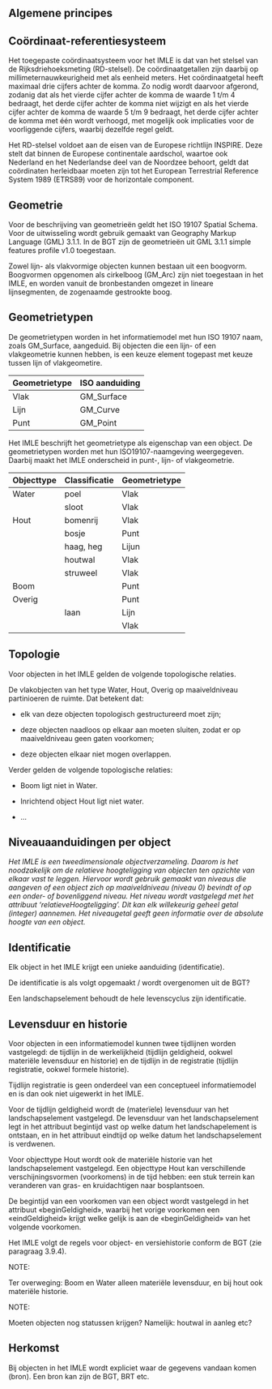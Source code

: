 Algemene principes
------------------

Coördinaat-referentiesysteem
----------------------------

Het toegepaste coördinaatsysteem voor het IMLE is dat van het stelsel van de
Rijksdriehoeksmeting (RD-stelsel). De coördinaatgetallen zijn daarbij op
millimeternauwkeurigheid met als eenheid meters. Het coördinaatgetal heeft
maximaal drie cijfers achter de komma. Zo nodig wordt daarvoor afgerond, zodanig
dat als het vierde cijfer achter de komma de waarde 1 t/m 4 bedraagt, het derde
cijfer achter de komma niet wijzigt en als het vierde cijfer achter de komma de
waarde 5 t/m 9 bedraagt, het derde cijfer achter de komma met één wordt
verhoogd, met mogelijk ook implicaties voor de voorliggende cijfers, waarbij
dezelfde regel geldt.

Het RD-stelsel voldoet aan de eisen van de Europese richtlijn INSPIRE. Deze
stelt dat binnen de Europese continentale aardschol, waartoe ook Nederland en
het Nederlandse deel van de Noordzee behoort, geldt dat coördinaten herleidbaar
moeten zijn tot het European Terrestrial Reference System 1989 (ETRS89) voor de
horizontale component.

Geometrie
---------

Voor de beschrijving van geometrieën geldt het ISO 19107 Spatial Schema. Voor de
uitwisseling wordt gebruik gemaakt van Geography Markup Language (GML) 3.1.1. In
de BGT zijn de geometrieën uit GML 3.1.1 simple features profile v1.0
toegestaan.

Zowel lijn- als vlakvormige objecten kunnen bestaan uit een boogvorm. Boogvormen
opgenomen als cirkelboog (GM_Arc) zijn niet toegestaan in het IMLE, en worden
vanuit de bronbestanden omgezet in lineare lijnsegmenten, de zogenaamde
gestrookte boog.

Geometrietypen
--------------

De geometrietypen worden in het informatiemodel met hun ISO 19107 naam, zoals
GM_Surface, aangeduid. Bij objecten die een lijn- of een vlakgeometrie kunnen
hebben, is een keuze element togepast met keuze tussen lijn of vlakgeometire.

| Geometrietype | ISO aanduiding |
|---------------|----------------|
| Vlak          | GM_Surface     |
| Lijn          | GM_Curve       |
| Punt          | GM_Point       |

Het IMLE beschrijft het geometrietype als eigenschap van een object. De
geometrietypen worden met hun ISO19107-naamgeving weergegeven. Daarbij maakt het
IMLE onderscheid in punt-, lijn- of vlakgeometrie.

| Objecttype | Classificatie | Geometrietype |
|------------|---------------|---------------|
| Water      | poel          | Vlak          |
|            | sloot         | Vlak          |
| Hout       | bomenrij      | Vlak          |
|            | bosje         | Punt          |
|            | haag, heg     | Lijun         |
|            | houtwal       | Vlak          |
|            | struweel      | Vlak          |
| Boom       |               | Punt          |
| Overig     |               | Punt          |
|            | laan          | Lijn          |
|            |               | Vlak          |

Topologie
---------

Voor objecten in het IMLE gelden de volgende topologische relaties.

De vlakobjecten van het type Water, Hout, Overig op maaiveldniveau partinioeren
de ruimte. Dat betekent dat:

-   elk van deze objecten topologisch gestructureerd moet zijn;

-   deze objecten naadloos op elkaar aan moeten sluiten, zodat er op
    maaiveldniveau geen gaten voorkomen;

-   deze objecten elkaar niet mogen overlappen.

Verder gelden de volgende topologische relaties:

-   Boom ligt niet in Water.

-   Inrichtend object Hout ligt niet water.

-   …

Niveauaanduidingen per object
-----------------------------

*Het IMLE is een tweedimensionale objectverzameling. Daarom is het noodzakelijk
om de rel­atieve hoogteligging van objecten ten opzichte van elkaar vast te
leggen. Hiervoor wordt gebruik gemaakt van niveaus die aangeven of een object
zich op maaiveldniveau (niveau 0) bevindt of op een onder- of bovenliggend
niveau. Het niveau wordt vastgelegd met het attribuut ‘relatieveHoogteligging’.
Dit kan elk willekeurig geheel getal (integer) aannemen. Het niveaugetal geeft
geen informatie over de absolute hoogte van een object.*

Identificatie
-------------

Elk object in het IMLE krijgt een unieke aanduiding (identificatie).

De identificatie is als volgt opgemaakt / wordt overgenomen uit de BGT?

Een landschapselement behoudt de hele levenscyclus zijn identificatie.

Levensduur en historie
----------------------

Voor objecten in een informatiemodel kunnen twee tijdlijnen worden vastgelegd:
de tijdlijn in de werkelijkheid (tijdlijn geldigheid, ookwel materiële
levensduur en historie) en de tijdlijn in de registratie (tijdlijn registratie,
ookwel formele historie).

Tijdlijn registratie is geen onderdeel van een conceptueel informatiemodel en is
dan ook niet uigewerkt in het IMLE.

Voor de tijdlijn geldigheid wordt de (materïele) levensduur van het
landschapselement vastgelegd. De levensduur van het landschapselement legt in
het attribuut begintijd vast op welke datum het landschapelement is ontstaan, en
in het attribuut eindtijd op welke datum het landschapselement is verdwenen.

Voor objecttype Hout wordt ook de materiële historie van het landschapselement
vastgelegd. Een objecttype Hout kan verschillende verschijningsvormen
(voorkomens) in de tijd hebben: een stuk terrein kan veranderen van gras- en
kruidachtigen naar bosplantsoen.

De begintijd van een voorkomen van een object wordt vastgelegd in het attribuut
«beginGeldigheid», waarbij het vorige voorkomen een «eindGeldigheid» krijgt
welke gelijk is aan de «beginGeldigheid» van het volgende voorkomen.

Het IMLE volgt de regels voor object- en versiehistorie conform de BGT (zie
paragraag 3.9.4).

NOTE:

Ter overweging: Boom en Water alleen materiële levensduur, en bij hout ook
materiële historie.

NOTE:

Moeten objecten nog statussen krijgen? Namelijk: houtwal in aanleg etc?

 Herkomst
---------

Bij objecten in het IMLE wordt expliciet waar de gegevens vandaan komen (bron).
Een bron kan zijn de BGT, BRT etc.
